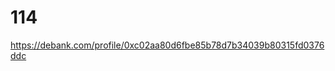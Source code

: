 # 114
https://debank.com/profile/0xc02aa80d6fbe85b78d7b34039b80315fd0376ddc

<!-- Auto-update: 2025-10-03T14:47:29.553069 -->

<!-- Auto-update: 2025-10-06T14:50:06.575848 -->
